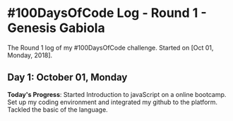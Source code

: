 # #100DaysOfCode Log - Round 1 - Genesis Gabiola

The Round 1 log of my #100DaysOfCode challenge. Started on [Oct 01, Monday, 2018].

<!-- ## Day 00: Month 00, Whatday 
**Today's Progress**: 

**Thoughts:** 

**Link to work:** [Sample App](http://www.example.com) -->

## Day 1: October 01, Monday 
**Today's Progress**: Started Introduction to javaScript on a online bootcamp. Set up my coding environment and integrated my github to the platform. Tackled the basic of the language.